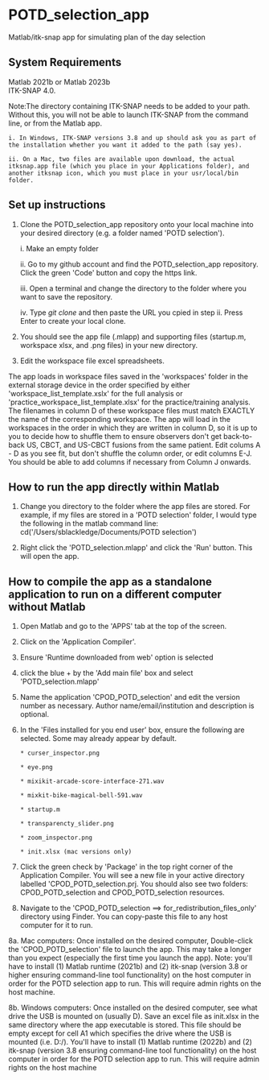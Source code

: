 # POTD_selection_app
Matlab/itk-snap app for simulating plan of the day selection

## System Requirements
Matlab 2021b or Matlab 2023b  
ITK-SNAP 4.0.   

Note:The directory containing ITK-SNAP needs to be added to your path. Without this, you will not be able to launch ITK-SNAP from the command line, or from the Matlab app.

    i. In Windows, ITK-SNAP versions 3.8 and up should ask you as part of the installation whether you want it added to the path (say yes). 
    
    ii. On a Mac, two files are available upon download, the actual itksnap.app file (which you place in your Applications folder), and another itksnap icon, which you must place in your usr/local/bin folder.

## Set up instructions
1. Clone the POTD_selection_app repository onto your local machine into your desired directory (e.g. a folder named 'POTD selection').

    i. Make an empty folder
    
    ii. Go to my github account and find the POTD_selection_app repository. Click the green 'Code' button and copy the https link. 
    
    iii. Open a terminal and change the directory to the folder where you want to save the repository.
    
    iv. Type *git clone* and then paste the URL you cpied in step ii. Press Enter to create your local clone.
    
    
2. You should see the app file (.mlapp) and supporting files (startup.m, workspace xlsx, and .png files) in your new directory.
3. Edit the workspace file excel spreadsheets.

The app loads in workspace files saved in the 'workspaces' folder in the external storage device in the order specified by either 'workspace_list_template.xslx' for the full analysis or 'practice_workspace_list_template.xlsx' for the practice/training analysis. The filenames in column D of these workspace files must match EXACTLY the name of the corresponding workspace. The app will load in the workspaces in the order in which they are written in column D, so it is up to you to decide how to shuffle them to ensure observers don't get back-to-back US, CBCT, and US-CBCT fusions from the same patient. Edit colums A - D as you see fit, but don't shuffle the column order, or edit columns E-J. You should be able to add columns if necessary from Column J onwards.

## How to run the app directly within Matlab
1. Change you directory to the folder where the app files are stored. For example, if my files are stored in a 'POTD selection' folder, I would type the following in the matlab command line:
  cd('/Users/sblackledge/Documents/POTD selection')
  
2. Right click the 'POTD_selection.mlapp' and click the 'Run' button. This will open the app.

## How to compile the app as a standalone application to run on a different computer without Matlab
1. Open Matlab and go to the 'APPS' tab at the top of the screen.
2. Click on the 'Application Compiler'.
3. Ensure 'Runtime downloaded from web' option is selected
4. click the blue + by the 'Add main file' box and select 'POTD_selection.mlapp'
5. Name the application 'CPOD_POTD_selection' and edit the version number as necessary. Author name/email/institution and description is optional.
6. In the 'Files installed for you end user' box, ensure the following are selected. Some may already appear by default.

       * curser_inspector.png
       
       * eye.png
       
       * mixikit-arcade-score-interface-271.wav
       
       * mixkit-bike-magical-bell-591.wav
       
       * startup.m
       
       * transparencty_slider.png
       
       * zoom_inspector.png

       * init.xlsx (mac versions only)
       

6. Click the green check by 'Package' in the top right corner of the Application Compiler. You will see a new file in your active directory labelled 'CPOD_POTD_selection.prj. You should also see two folders: CPOD_POTD_selection and CPOD_POTD_selection resources.
7. Navigate to the 'CPOD_POTD_selection ==> for_redistribution_files_only' directory using Finder. You can copy-paste this file to any host computer for it to run. 


8a. Mac computers: Once installed on the desired computer, Double-click the 'CPOD_POTD_selection' file to launch the app. This may take a longer than you expect (especially the first time you launch the app). Note: you'll have to install (1) Matlab runtime (2021b) and (2) itk-snap (version 3.8 or higher ensuring command-line tool functionality) on the host computer in order for the POTD selection app to run. This will require admin rights on the host machine.


8b. Windows computers: Once installed on the desired computer, see what drive the USB is mounted on (usually D). Save an excel file as init.xlsx in the same directory where the app executable is stored. This file should be empty except for cell A1 which specifies the drive where the USB is mounted (i.e. D:/). You'll have to install (1) Matlab runtime (2022b) and (2) itk-snap (version 3.8 ensuring command-line tool functionality) on the host computer in order for the POTD selection app to run. This will require admin rights on the host machine


